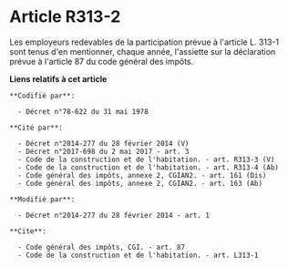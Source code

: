 # Article R313-2

Les employeurs redevables de la participation prévue à l'article L. 313-1 sont tenus d'en mentionner, chaque année,
l'assiette sur la déclaration prévue à l'article 87 du code général des impôts.

**Liens relatifs à cet article**

	**Codifié par**:

	  - Décret n°78-622 du 31 mai 1978

	**Cité par**:

	  - Décret n°2014-277 du 28 février 2014 (V)
	  - Décret n°2017-698 du 2 mai 2017 - art. 3
	  - Code de la construction et de l'habitation. - art. R313-3 (V)
	  - Code de la construction et de l'habitation. - art. R313-4 (Ab)
	  - Code général des impôts, annexe 2, CGIAN2. - art. 161 (Dis)
	  - Code général des impôts, annexe 2, CGIAN2. - art. 163 (Ab)

	**Modifié par**:

	  - Décret n°2014-277 du 28 février 2014 - art. 1

	**Cite**:

	  - Code général des impôts, CGI. - art. 87
	  - Code de la construction et de l'habitation. - art. L313-1
